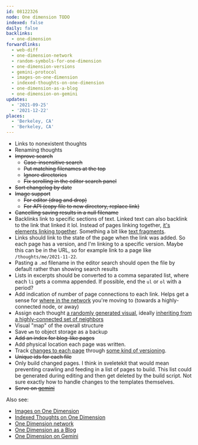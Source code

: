 ```yaml
---
id: 08122326
node: One dimension TODO
indexed: false
daily: false
backlinks:
  - one-dimension
forwardlinks:
  - web-diff
  - one-dimension-network
  - random-symbols-for-one-dimension
  - one-dimension-versions
  - gemini-protocol
  - images-on-one-dimension
  - indexed-thoughts-on-one-dimension
  - one-dimension-as-a-blog
  - one-dimension-on-gemini
updates:
  - '2021-09-25'
  - '2021-12-22'
places:
  - 'Berkeley, CA'
  - 'Berkeley, CA'
---
```


- Links to nonexistent thoughts
- Renaming thoughts
- ~~Improve search~~
  - ~~Case-insensitive search~~
  - ~~Put matching filenames at the top~~
  - ~~Ignore directories~~
  - ~~Fix scrolling in the editor search panel~~
- ~~Sort changelog by date~~
- ~~Image support~~
  - ~~For editor (drag and drop)~~
  - ~~For API (copy file to new directory, replace link)~~
- ~~Cancelling saving results in a null filename~~
- Backlinks link to specific sections of text. Linked text can also backlink to the link that linked it lol. Instead of pages linking together, [it's elements linking together](web-diff.md). Something a bit like [text fragments](https://web.dev/text-fragments/).
- Links should link to the state of the page when the link was added. So each page has a version, and I'm linking to a specific version. Maybe this can be in the URL, so for example link to a page like `/thoughts/me/2021-11-22`. 
- Pasting a `.md` filename in the editor search should open the file by default rather than showing search results
- Lists in excerpts should be converted to a comma separated list, where each `li` gets a comma appended. If possible, end the `ul` or `ol` with a period?
- Add indication of number of page connections to each link. Helps get a sense for [where in the network](one-dimension-network.md) you're moving to (towards a highly-connected node, or away)
- Assign each thought [a randomly generated visual](random-symbols-for-one-dimension.md), ideally [inheriting from a highly-connected set of neighbors](one-dimension-network.md)
- Visual "map" of the overall structure
- Save `wm` to object storage as a backup
- ~~Add an index for blog-like pages~~
- Add physical location each page was written. 
- Track [changes to each page](web-diff.md) through [some kind of versioning](one-dimension-versions.md). 
- ~~Unique ids for each file~~
- Only build changed pages. I think in sveletekit that would mean preventing crawling and feeding in a list of pages to build. This list could be generated during editing and then get deleted by the build script. Not sure exactly how to handle changes to the templates themselves.  
- ~~Serve on [gemini](gemini-protocol.md)~~

Also see:

- [Images on One Dimension](images-on-one-dimension.md)
- [Indexed Thoughts on One Dimension](indexed-thoughts-on-one-dimension.md)
- [One Dimension network](one-dimension-network.md)
- [One Dimension as a Blog](one-dimension-as-a-blog.md)
- [One Dimension on Gemini](one-dimension-on-gemini.md)
